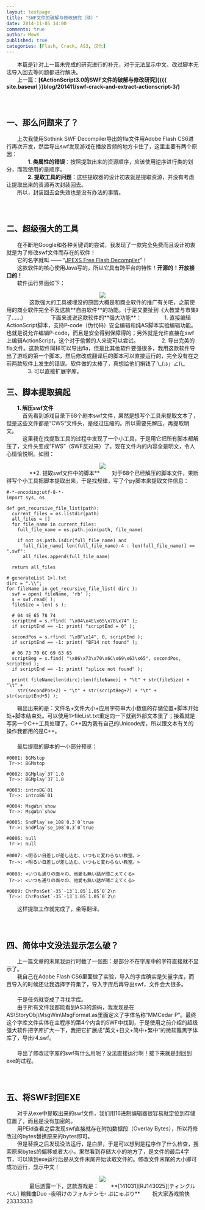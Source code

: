 ```yaml
---
layout: testpage
title: "SWF文件的破解与修改研究（续）"
date: 2014-11-05 14:00
comments: true
author: MewX
published: true
categories: [Flash, Crack, AS3, 汉化]
---
```


　　本篇是针对上一篇未完成的研究进行的补充，对于无法显示中文、改过脚本无法导入回去等问题都进行解决。  
　　上一篇：**[《ActionScript3.0的SWF文件的破解与修改研究》]({{ site.baseurl }}blog/201411/swf-crack-and-extract-actionscript-3/)**  
　　  
　　  

## 一、那么问题来了？  

　　上次我使用Sothink SWF Decompiler导出的fla文件用Adobe Flash CS6进行再次开发，然后导出swf发现游戏在播放音频的地方卡住了，这里主要有两个原因：  
　　　　**1. 类属性的错误**：按照提取出来的资源顺序，应该使用逆序进行类的划分，而我使用的是顺序。  
　　　　**2. 提取工具的问题**：这些提取器的设计初衷就是提取资源，并没有考虑让提取出来的资源再次封装回去。  
　　所以，封装回去会失效也是没有办法的事情。  
　　  
　　  

## 二、超级强大的工具  

　　在不断地Google和各种关键词的尝试，我发现了一款完全免费而且设计初衷就是为了修改swf文件而存在的软件！  
　　它的名字就叫 —— “[JPEXS Free Flash Decompiler](http://www.free-decompiler.com/flash/)”！  
　　这款软件的核心使用Java写的，所以它具有跨平台的特性！**开源的！开放接口的！**  
　　软件运行界面如下：  
<center><a href="{{ site.baseurl }}imgs/201411/09-jpexs-free-flash-decompiler.png" target="_blank"><img src="{{ site.baseurl }}imgs/201411/09-jpexs-free-flash-decompiler.png" style="max-width:100%; height:auto;"/></a></center>  
　　  
　　这款强大的工具被埋没的原因大概是和商业软件的推广有关吧，之前使用的商业软件完全不及这款**自由软件**的功能。（于是又要扯到《大教堂与市集》了……）  
　　  
　　下面来说说这款软件的**强大功能**：  
　　　　1. 直接编辑ActionScript脚本，支持P-code（伪代码）安全编辑和纯AS脚本实验编辑功能。也就是说允许编辑P-code，而且是安全得到保障得的；另外就是允许直接在swf上编辑ActionScript，这个对于偷懒的人来说可以尝试。  
　　　　2. 导出完美的fla文件。这款软件同样可以导出fla，但是比其他软件要强很多，我用这款软件导出了游戏的第一个脚本，然后修改成翻译后的脚本可以直接运行的，完全没有在之前两款软件上发生的错误。软件做的太棒了，真想给他们捐钱了 \_(:з」∠)\_  
　　　　3. 可以直接扩展字库。  
　　  
　　  

## 三、脚本提取搞起  

　　**1. 解压swf文件**  
　　　首先看到游戏目录下68个剧本swf文件，果然是想写个工具来提取文本了，但是这些文件都是“CWS”文件头，是经过压缩的。所以需要先解压，再提取明文。  
　　　这里我在找提取工具的过程中发现了一个小工具，于是用它把所有脚本都解压了，文件头变成“FWS”（SWF反过来）了。现在文件内的内容全是明文，令人心情愉悦啊。如图：  
<center><a href="{{ site.baseurl }}imgs/201411/10-raw-content.png" target="_blank"><img src="{{ site.baseurl }}imgs/201411/10-raw-content.png" style="max-width:100%; height:auto;"/></a></center>  
　　  
　　**2. 提取swf文件中的脚本**  
　　对于68个已经解压的脚本文件，果断得写个小工具把脚本提取出来，于是找规律，写了个py脚本来提取文件信息：  

<?prettify lang=python?>
    #-*-encoding:utf-8-*-
    import sys, os
    
    def get_recursive_file_list(path):
      current_files = os.listdir(path)
      all_files = []
      for file_name in current_files:
        full_file_name = os.path.join(path, file_name)
    
        if not os.path.isdir(full_file_name) and
          full_file_name[ len(full_file_name)-4 : len(full_file_name)] == ".swf":
          all_files.append(full_file_name)
    
      return all_files
    
    # generateList 1>l.txt
    dirc = ".\\";
    for fileName in get_recursive_file_list( dirc ):
      swf = open( fileName, 'rb' );
      s = swf.read( );
      fileSize = len( s );
      
      # 04 4E 65 78 74
      scriptEnd = s.rfind( "\x04\x4E\x65\x78\x74" );
      if scriptEnd == -1: print( "scriptEnd = 0" );
      
      secondPos = s.rfind( "\xBF\x14", 0, scriptEnd );
      if scriptEnd == -1: print( "BF14 not found" );
      
      # 06 73 70 6C 69 63 65
      scriptBeg = s.find( "\x06\x73\x70\x6C\x69\x63\x65", secondPos, scriptEnd );
      if scriptEnd == -1: print( "splice not found" );
      
      print( fileName[len(dirc):len(fileName)] + "\t" + str(fileSize) + "\t" +
        str(secondPos+2) + "\t" + str(scriptBeg+7) + "\t" + str(scriptEnd+5) );

　　输出出来的是：文件名+文件大小+应用字符串大小数值的存储位置+脚本开始处+脚本结束处。可以使用1>fileList.txt重定向一下就到外部文本里了；接着就是写另一个C++工具处理了。C++因为我有自己的Unicode库，所以跟文本有关的操作我都用的是C++。  
　　  
　　最后提取的脚本的一小部分预览：  

<?prettify lang=python?>
    #0001: BGMstop
     Tr->: BGMstop
    
    #0002: BGMplay`37`1.0
     Tr->: BGMplay`37`1.0
    
    #0003: introBG`01
     Tr->: introBG`01
    
    #0004: MsgWin`show
     Tr->: MsgWin`show
    
    #0005: SndPlay`se_108`0.3`0`true
     Tr->: SndPlay`se_108`0.3`0`true
    
    #0006: null
     Tr->: null
    
    #0007: <明るい日差しが差し込む、いつもと変わらない教室。>
     Tr->: <明るい日差しが差し込む、いつもと変わらない教室。>
    
    #0008: <いつも通りの面々の、他愛も無い話が聞こえてくる>
     Tr->: <いつも通りの面々の、他愛も無い話が聞こえてくる>
    
    #0009: ChrPosSet`-35`-13`1.05`1.05`0`2\n
     Tr->: ChrPosSet`-35`-13`1.05`1.05`0`2\n

　　这样提取工作就完成了，坐等翻译。  
　　  
　　  

## 四、简体中文没法显示怎么破？

　　上一篇文章的末尾我运行时截了一张图：是部分不在字库中的字符直接就不显示了。  
　　我自己在Adobe Flash CS6里面做了实验，导入的字库确实是矢量字库，而且导入的时候还让我选择字符集了，导入字库后再导出swf，文件会大很多。  
　　  
　　于是任务就变成了寻找字库。  
　　由于所有文件我都能看到AS3的源码，我发现是在AS\\StoryObj\\MsgWin\\MsgFormat.as里面定义了字体名称“MMCedar P”。最终这个字库文件实体在主程序的第4个内含的SWF中找到，于是使用之前介绍的超级强大软件把字库扩大一下，我把它扩展成“英文+日文+简中+繁中”的微软雅黑字体库了，导出r4.swf。  
　　  
　　导出了修改过字库的swf有什么用呢？没法直接运行啊！接下来就是封回到exe的过程。  
　　  
　　  

## 五、将SWF封回EXE  

　　对于从exe中提取出来的swf文件，我们用16进制编辑器很容易就定位到存储位置了，而且是没有加密的。  
　　用PEid查看之后发现swf直接就存在附加数据段（Overlay Bytes），所以将修改过的bytes替换原来的bytes即可。  
　　但是替换之后发现没法运行，是白屏，于是可以想到是程序作了什么检查，搜索原来bytes的偏移或者大小，果然看到存储大小的地方了，是文件的最后4字节，可以猜到exe运行后是从文件末尾开始读取文件的。修改文件末尾的大小即可成功运行，显示中文！  
<center><img src="{{ site.baseurl }}imgs/201411/11-game-support-chinese.png" style="max-width:100%; height:auto;"/></center>  
　　  
　　最后透露一下，这款游戏是：  
　　**[141031][RJ143025][ティンクルベル] 輪舞曲Duo -夜明けのフォルテシモ- ぷにゅぷり**  
　　祝大家游戏愉快 23333333  
　　   
